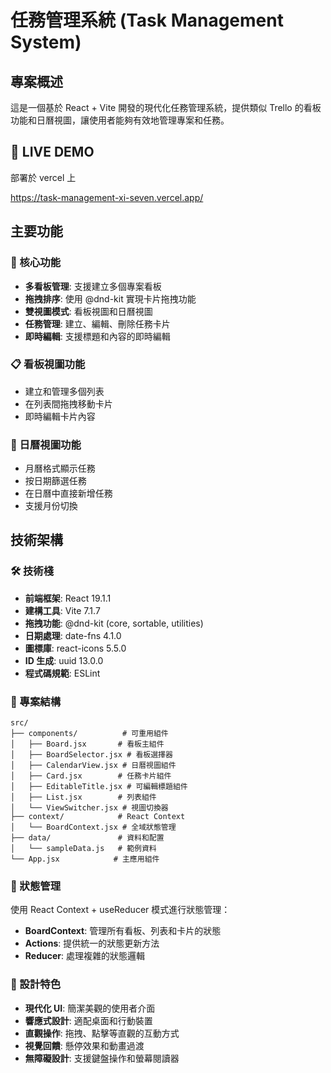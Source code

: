 # 任務管理系統 (Task Management System)

## 專案概述

這是一個基於 React + Vite 開發的現代化任務管理系統，提供類似 Trello 的看板功能和日曆視圖，讓使用者能夠有效地管理專案和任務。

## 🚀 LIVE DEMO

部署於 vercel 上

https://task-management-xi-seven.vercel.app/

## 主要功能

### 🎯 核心功能

- **多看板管理**: 支援建立多個專案看板
- **拖拽排序**: 使用 @dnd-kit 實現卡片拖拽功能
- **雙視圖模式**: 看板視圖和日曆視圖
- **任務管理**: 建立、編輯、刪除任務卡片
- **即時編輯**: 支援標題和內容的即時編輯

### 📋 看板視圖功能

- 建立和管理多個列表
- 在列表間拖拽移動卡片
- 即時編輯卡片內容

### 📅 日曆視圖功能

- 月曆格式顯示任務
- 按日期篩選任務
- 在日曆中直接新增任務
- 支援月份切換

## 技術架構

### 🛠 技術棧

- **前端框架**: React 19.1.1
- **建構工具**: Vite 7.1.7
- **拖拽功能**: @dnd-kit (core, sortable, utilities)
- **日期處理**: date-fns 4.1.0
- **圖標庫**: react-icons 5.5.0
- **ID 生成**: uuid 13.0.0
- **程式碼規範**: ESLint

### 📁 專案結構

```
src/
├── components/          # 可重用組件
│   ├── Board.jsx       # 看板主組件
│   ├── BoardSelector.jsx # 看板選擇器
│   ├── CalendarView.jsx # 日曆視圖組件
│   ├── Card.jsx        # 任務卡片組件
│   ├── EditableTitle.jsx # 可編輯標題組件
│   ├── List.jsx        # 列表組件
│   └── ViewSwitcher.jsx # 視圖切換器
├── context/            # React Context
│   └── BoardContext.jsx # 全域狀態管理
├── data/               # 資料和配置
│   └── sampleData.js   # 範例資料
└── App.jsx            # 主應用組件
```

### 🔄 狀態管理

使用 React Context + useReducer 模式進行狀態管理：

- **BoardContext**: 管理所有看板、列表和卡片的狀態
- **Actions**: 提供統一的狀態更新方法
- **Reducer**: 處理複雜的狀態邏輯

### 🎨 設計特色

- **現代化 UI**: 簡潔美觀的使用者介面
- **響應式設計**: 適配桌面和行動裝置
- **直觀操作**: 拖拽、點擊等直觀的互動方式
- **視覺回饋**: 懸停效果和動畫過渡
- **無障礙設計**: 支援鍵盤操作和螢幕閱讀器
